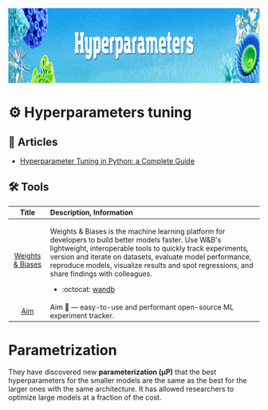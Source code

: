 <img src="https://raw.githubusercontent.com/ElizaLo/Data-Science/master/img/Hyperparameters.png" width="1050" height="150"/>

# ⚙️ Hyperparameters tuning

## 📰 Articles

- [Hyperparameter Tuning in Python: a Complete Guide](https://neptune.ai/blog/hyperparameter-tuning-in-python-complete-guide)

## 🛠️ Tools

| Title | Description, Information |
| :---:         |          :--- |
|[Weights & Biases](https://docs.wandb.ai/)|<p>Weights & Biases is the machine learning platform for developers to build better models faster. Use W&B's lightweight, interoperable tools to quickly track experiments, version and iterate on datasets, evaluate model performance, reproduce models, visualize results and spot regressions, and share findings with colleagues.</p><ul><li> :octocat: [wandb](https://github.com/wandb/wandb)</li></ul>|
|[Aim](https://github.com/aimhubio/aim)|Aim 💫 — easy-to-use and performant open-source ML experiment tracker.|

# Parametrization 

They have discovered new **parameterization (μP)** that the best hyperparameters for the smaller models are the same as the best for the larger ones with the same architecture. It has allowed researchers to optimize large models at a fraction of the cost. 
